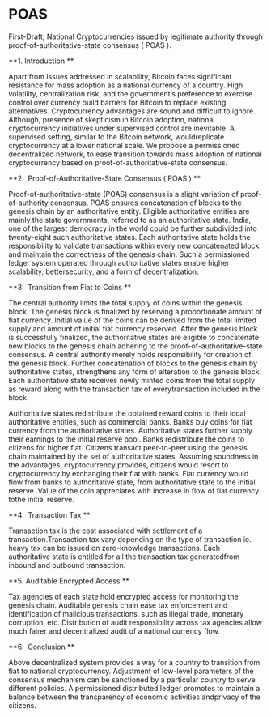 # POAS
First-Draft;​ ​National​ ​Cryptocurrencies​ ​issued​ ​by​ ​legitimate​ ​authority through​ ​proof-of-authoritative-state​ ​consensus​ ​(​ ​POAS​ ​). 

**1.​ ​Introduction **

Apart from issues addressed in scalability, Bitcoin faces significant resistance for mass adoption as a national currency of a country. High volatility, centralization risk, and the government’s preference to exercise control over currency build barriers for Bitcoin to replace existing alternatives. Cryptocurrency advantages are sound and difficult to ignore. Although, presence of skepticism in Bitcoin adoption, national cryptocurrency initiatives under supervised control are inevitable. A supervised setting, similar​ ​to​ ​the​ ​Bitcoin​ ​network,​ ​would​ ​replicate​ ​cryptocurrency​ ​at​ ​a​ ​lower​ ​national​ ​scale. We propose a permissioned decentralized network, to ease transition towards mass adoption of national cryptocurrency based on proof-of-authoritative-state consensus.

**2.​ ​​ ​​Proof-of-Authoritative-State​ ​Consensus​ ​(​ ​POAS​ ​) **

Proof-of-authoritative-state (POAS) consensus is a slight variation of proof-of-authority consensus. POAS ensures concatenation of blocks to the genesis chain by an authoritative entity. Eligible authoritative entities are mainly the state governments, referred to as an authoritative state. India, one of the largest democracy in the world could be further subdivided into twenty-eight such authoritative states. Each authoritative state holds the responsibility to validate transactions within every new concatenated block and maintain the correctness of the genesis chain. Such a permissioned ledger system operated through authoritative states enable higher scalability,​ ​better​ ​security,​ ​and​ ​a​ ​form​ ​of​ ​decentralization.

**3.​ ​​ ​​Transition​ ​from​ ​Fiat​ ​to​ ​Coins **

The central authority limits the total supply of coins within the genesis block. The genesis block is finalized by reserving a proportionate amount of fiat currency. Initial value of the coins can be derived from the total limited supply and amount of initial fiat currency reserved. After the genesis block is successfully finalized, the authoritative states are eligible to concatenate new blocks to the genesis chain adhering to the proof-of-authoritative-state consensus. A central authority merely holds responsibility for creation of the genesis block. Further concatenation of blocks to the genesis chain by authoritative states, strengthens any form of alteration to the genesis block. Each authoritative state receives newly minted coins from the total supply as reward along with​ ​the​ ​transaction​ ​tax​ ​of​ ​every​ ​transaction​ ​included​ ​in​ ​the​ ​block. 
  
  Authoritative states redistribute the obtained reward coins to their local authoritative entities, such as commercial banks. Banks buy coins for fiat currency from the authoritative states. Authoritative states further supply their earnings to the initial reserve pool. Banks redistribute the coins to citizens for higher fiat. Citizens transact peer-to-peer using the genesis chain maintained by the set of authoritative states. Assuming soundness in the advantages, cryptocurrency provides, citizens would resort to cryptocurrency by exchanging their fiat with banks. Fiat currency would flow from banks to authoritative state, from authoritative state to the initial reserve. Value of the coin​ ​appreciates​ ​with​ ​increase​ ​in​ ​flow​ ​of​ ​fiat​ ​currency​ ​to​ ​the​ ​initial​ ​reserve. 

**4.​ ​​ ​Transaction​ ​Tax **

Transaction tax is the cost associated with settlement of a transaction.Transaction tax vary depending on the type of transaction ie. heavy tax can be issued on zero-knowledge transactions. Each authoritative state is entitled for all the transaction tax​ ​generated​ ​from​ ​inbound​ ​and​ ​outbound​ ​transaction. 

**5.​ ​Auditable​ ​Encrypted​ ​Access **

  Tax agencies of each state hold encrypted access for monitoring the genesis chain. Auditable genesis chain ease tax enforcement and identification of malicious transactions, such as illegal trade, monetary corruption, etc. Distribution of audit responsibility across tax agencies allow much fairer and decentralized audit of a national currency​ ​flow. 

**6.​ ​​ ​Conclusion **

  Above decentralized system provides a way for a country to transition from fiat to national cryptocurrency. Adjustment of low-level parameters of the consensus mechanism can be sanctioned by a particular country to serve different policies. A permissioned distributed ledger promotes to maintain a balance between the transparency​ ​of​ ​economic​ ​activities​ ​and​ ​privacy​ ​of​ ​the​ ​citizens.
